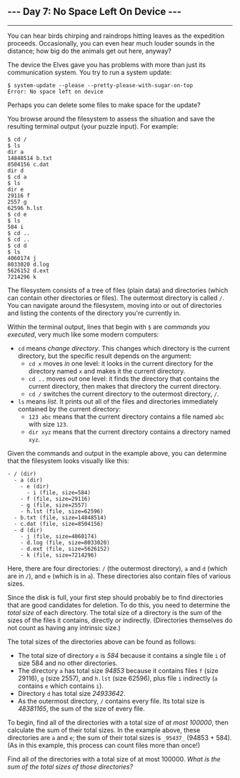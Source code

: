 ## --- Day 7: No Space Left On Device ---

---

You can hear birds chirping and raindrops hitting leaves as the expedition proceeds. Occasionally, you can even hear much louder sounds in the distance; how big do the animals get out here, anyway?

The device the Elves gave you has problems with more than just its communication system. You try to run a system update:

```
$ system-update --please --pretty-please-with-sugar-on-top
Error: No space left on device

```

Perhaps you can delete some files to make space for the update?

You browse around the filesystem to assess the situation and save the resulting terminal output (your puzzle input). For example:

```
$ cd /
$ ls
dir a
14848514 b.txt
8504156 c.dat
dir d
$ cd a
$ ls
dir e
29116 f
2557 g
62596 h.lst
$ cd e
$ ls
584 i
$ cd ..
$ cd ..
$ cd d
$ ls
4060174 j
8033020 d.log
5626152 d.ext
7214296 k

```

The filesystem consists of a tree of files (plain data) and directories (which can contain other directories or files). The outermost directory is called  `/`. You can navigate around the filesystem, moving into or out of directories and listing the contents of the directory you're currently in.

Within the terminal output, lines that begin with  `$`  are  _commands you executed_, very much like some modern computers:

-   `cd`  means  _change directory_. This changes which directory is the current directory, but the specific result depends on the argument:
    -   `cd x`  moves  _in_  one level: it looks in the current directory for the directory named  `x`  and makes it the current directory.
    -   `cd ..`  moves  _out_  one level: it finds the directory that contains the current directory, then makes that directory the current directory.
    -   `cd /`  switches the current directory to the outermost directory,  `/`.
-   `ls`  means  _list_. It prints out all of the files and directories immediately contained by the current directory:
    -   `123 abc`  means that the current directory contains a file named  `abc`  with size  `123`.
    -   `dir xyz`  means that the current directory contains a directory named  `xyz`.

Given the commands and output in the example above, you can determine that the filesystem looks visually like this:

```
- / (dir)
  - a (dir)
    - e (dir)
      - i (file, size=584)
    - f (file, size=29116)
    - g (file, size=2557)
    - h.lst (file, size=62596)
  - b.txt (file, size=14848514)
  - c.dat (file, size=8504156)
  - d (dir)
    - j (file, size=4060174)
    - d.log (file, size=8033020)
    - d.ext (file, size=5626152)
    - k (file, size=7214296)

```

Here, there are four directories:  `/`  (the outermost directory),  `a`  and  `d`  (which are in  `/`), and  `e`  (which is in  `a`). These directories also contain files of various sizes.

Since the disk is full, your first step should probably be to find directories that are good candidates for deletion. To do this, you need to determine the  _total size_  of each directory. The total size of a directory is the sum of the sizes of the files it contains, directly or indirectly. (Directories themselves do not count as having any intrinsic size.)

The total sizes of the directories above can be found as follows:

-   The total size of directory  `e`  is  _584_  because it contains a single file  `i`  of size 584 and no other directories.
-   The directory  `a`  has total size  _94853_  because it contains files  `f`  (size 29116),  `g`  (size 2557), and  `h.lst`  (size 62596), plus file  `i`  indirectly (`a`  contains  `e`  which contains  `i`).
-   Directory  `d`  has total size  _24933642_.
-   As the outermost directory,  `/`  contains every file. Its total size is  _48381165_, the sum of the size of every file.

To begin, find all of the directories with a total size of  _at most 100000_, then calculate the sum of their total sizes. In the example above, these directories are  `a`  and  `e`; the sum of their total sizes is  `_95437_`  (94853 + 584). (As in this example, this process can count files more than once!)

Find all of the directories with a total size of at most 100000.  _What is the sum of the total sizes of those directories?_